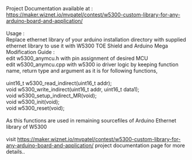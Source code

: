 Project Documentation available at :<br>
https://maker.wiznet.io/mvpatel/contest/w5300-custom-library-for-any-arduino-board-and-application/<br>
<br>
Usage :<br>
Replace ethernet library of your arduino installation directory with supplied ethernet library to use it with W5300 TOE Shield and Arduino Mega
<br>
Modification Guide :<br>
edit w5300_anymcu.h with pin assignment of desired MCU<br>
edit w5300_anymcu.cpp with w5300 io driver logic by keeping function name, return type and argument as it is for following functions,<br>
<br>
uint16_t w5300_read_indirect(uint16_t addr);<br>
void w5300_write_indirect(uint16_t addr, uint16_t data1);<br>
void w5300_setup_indirect_MR(void);<br>
void w5300_init(void);<br>
void w5300_reset(void);<br>
<br>
As this functions are used in remaining sourcefiles of Arduino Ethernet library of W5300<br>
<br>
visit https://maker.wiznet.io/mvpatel/contest/w5300-custom-library-for-any-arduino-board-and-application/ project documentation page for more details..<br>

